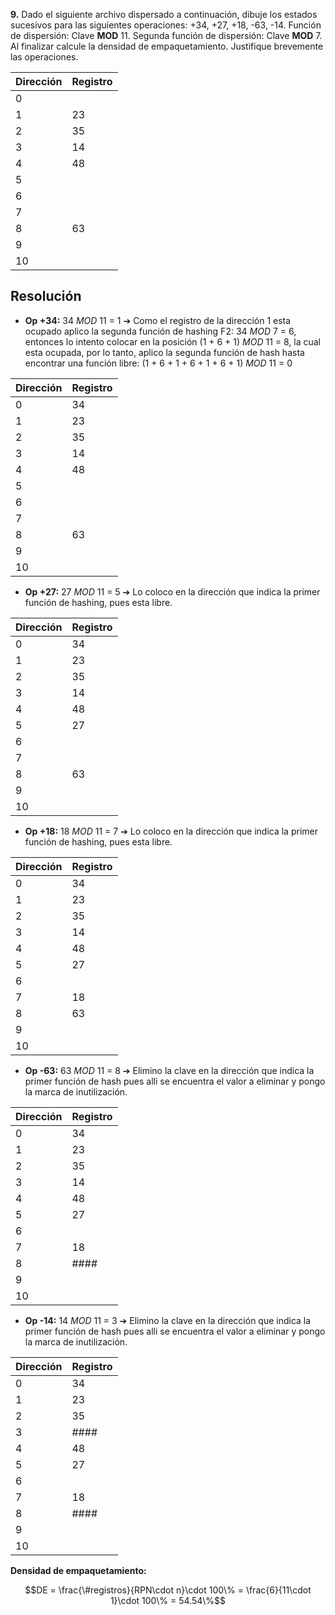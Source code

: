 **9.** Dado el siguiente archivo dispersado a continuación, dibuje los estados sucesivos para las
siguientes operaciones: +34, +27, +18, -63, -14. Función de dispersión: Clave **MOD** 11. Segunda función de dispersión: Clave **MOD** 7. Al finalizar calcule la densidad de empaquetamiento. Justifique brevemente las operaciones.

| Dirección | Registro |
| --------- | -------- |
| 0         |          |
| 1         | 23       |
| 2         | 35       |
| 3         | 14       |
| 4         | 48       |
| 5         |          |
| 6         |          |
| 7         |          |
| 8         | 63       |
| 9         |          |
| 10        |          |

## Resolución



* **Op +34:** 34 *MOD* 11 = 1 ➔ Como el registro de la dirección 1 esta ocupado aplico la segunda función de hashing F2: 34 *MOD* 7 = 6, entonces lo intento colocar en la posición  (1 + 6 + 1) *MOD* 11 = 8, la cual esta ocupada, por lo tanto, aplico la segunda función de hash hasta encontrar una función libre: (1 + 6 + 1 + 6 + 1 + 6 + 1) *MOD* 11 = 0

| Dirección | Registro |
| --------- | -------- |
| 0         | 34       |
| 1         | 23       |
| 2         | 35       |
| 3         | 14       |
| 4         | 48       |
| 5         |          |
| 6         |          |
| 7         |          |
| 8         | 63       |
| 9         |          |
| 10        |          |


* **Op +27:** 27 *MOD* 11 = 5 ➔ Lo coloco en la dirección que indica la primer función de hashing, pues esta libre.

| Dirección | Registro |
| --------- | -------- |
| 0         | 34       |
| 1         | 23       |
| 2         | 35       |
| 3         | 14       |
| 4         | 48       |
| 5         | 27       |
| 6         |          |
| 7         |          |
| 8         | 63       |
| 9         |          |
| 10        |          |


* **Op +18:** 18 *MOD* 11 = 7 ➔ Lo coloco en la dirección que indica la primer función de hashing, pues esta libre.

| Dirección | Registro |
| --------- | -------- |
| 0         | 34       |
| 1         | 23       |
| 2         | 35       |
| 3         | 14       |
| 4         | 48       |
| 5         | 27       |
| 6         |          |
| 7         | 18       |
| 8         | 63       |
| 9         |          |
| 10        |          |


* **Op -63:** 63 *MOD* 11 = 8 ➔ Elimino la clave en la dirección que indica la primer función de hash pues alli se encuentra el valor a eliminar y pongo la marca de inutilización.


| Dirección | Registro |
| --------- | -------- |
| 0         | 34       |
| 1         | 23       |
| 2         | 35       |
| 3         | 14       |
| 4         | 48       |
| 5         | 27       |
| 6         |          |
| 7         | 18       |
| 8         | ####     |
| 9         |          |
| 10        |          |


* **Op -14:** 14 *MOD* 11 = 3 ➔ Elimino la clave en la dirección que indica la primer función de hash pues alli se encuentra el valor a eliminar y pongo la marca de inutilización.

| Dirección | Registro |
| --------- | -------- |
| 0         | 34       |
| 1         | 23       |
| 2         | 35       |
| 3         | ####     |
| 4         | 48       |
| 5         | 27       |
| 6         |          |
| 7         | 18       |
| 8         | ####     |
| 9         |          |
| 10        |          |





**Densidad de empaquetamiento:**

$$DE = \frac{\#registros}{RPN\cdot n}\cdot 100\% = \frac{6}{11\cdot 1}\cdot 100\% = 54.54\%$$